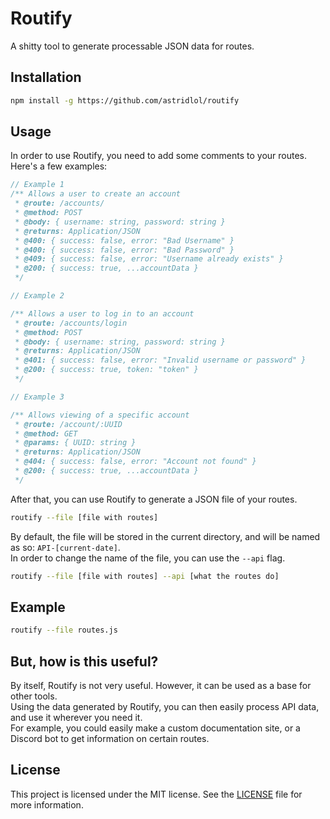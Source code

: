 # Routify

A shitty tool to generate processable JSON data for routes.

## Installation

```bash
npm install -g https://github.com/astridlol/routify
```

## Usage

In order to use Routify, you need to add some comments to your routes. Here's a few examples:

```js
// Example 1
/** Allows a user to create an account
 * @route: /accounts/
 * @method: POST
 * @body: { username: string, password: string }
 * @returns: Application/JSON
 * @400: { success: false, error: "Bad Username" }
 * @400: { success: false, error: "Bad Password" }
 * @409: { success: false, error: "Username already exists" }
 * @200: { success: true, ...accountData }
 */

// Example 2

/** Allows a user to log in to an account
 * @route: /accounts/login
 * @method: POST
 * @body: { username: string, password: string }
 * @returns: Application/JSON
 * @401: { success: false, error: "Invalid username or password" }
 * @200: { success: true, token: "token" }
 */

// Example 3

/** Allows viewing of a specific account
 * @route: /account/:UUID
 * @method: GET
 * @params: { UUID: string }
 * @returns: Application/JSON
 * @404: { success: false, error: "Account not found" }
 * @200: { success: true, ...accountData }
 */

```

After that, you can use Routify to generate a JSON file of your routes.

```bash
routify --file [file with routes]
```

By default, the file will be stored in the current directory, and will be named as so: `API-[current-date]`.<br>
In order to change the name of the file, you can use the `--api` flag.
```bash
routify --file [file with routes] --api [what the routes do]
```

## Example

```bash
routify --file routes.js
```

## But, how is this useful?

By itself, Routify is not very useful. However, it can be used as a base for other tools.<br>
Using the data generated by Routify, you can then easily process API data, and use it wherever you need it.<br>
For example, you could easily make a custom documentation site, or a Discord bot to get information on certain routes.<br>

## License
This project is licensed under the MIT license. See the [LICENSE](LICENSE) file for more information.
